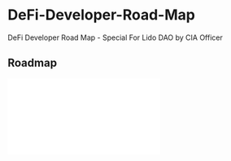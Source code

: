 # DeFi-Developer-Road-Map
DeFi Developer Road Map - Special For Lido DAO by CIA Officer 

## Roadmap

![Roadmap](./dapp-developer-roadmap_.pdf)

